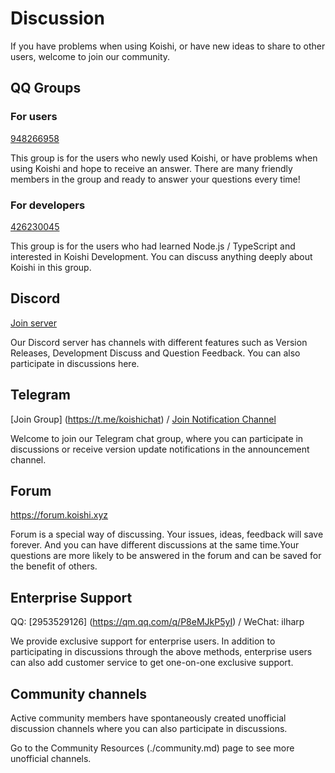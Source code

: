 # Discussion

If you have problems when using Koishi, or have new ideas to share to other users, welcome to join our community.

## QQ Groups

### For users

[948266958](https://qm.qq.com/q/7C9E9rjR0Q)

This group is for the users who newly used Koishi, or have problems when using Koishi and hope to receive an answer. There are many friendly members in the group and ready to answer your questions every time!

### For developers

[426230045](https://jq.qq.com/?_wv=1027\&k=6FDoxQ6g)

This group is for the users who had learned Node.js / TypeScript and interested in Koishi Development. You can discuss anything deeply about Koishi in this group.

## Discord

[Join server](https://discord.com/invite/xfxYwmd284)

Our Discord server has channels with different features such as Version Releases, Development Discuss and Question Feedback. You can also participate in discussions here.

## Telegram

[Join Group] (https://t.me/koishichat) / [Join Notification Channel](https://t.me/koishichannel)

Welcome to join our Telegram chat group, where you can participate in discussions or receive version update notifications in the announcement channel.

## Forum

https://forum.koishi.xyz

Forum is a special way of discussing. Your issues, ideas, feedback will save forever. And you can have different discussions at the same time.Your questions are more likely to be answered in the forum and can be saved for the benefit of others.

## Enterprise Support

QQ: [2953529126] (https://qm.qq.com/q/P8eMJkP5yI) / WeChat: ilharp

We provide exclusive support for enterprise users. In addition to participating in discussions through the above methods, enterprise users can also add customer service to get one-on-one exclusive support.

## Community channels

Active community members have spontaneously created unofficial discussion channels where you can also participate in discussions.

Go to the Community Resources (./community.md) page to see more unofficial channels.
